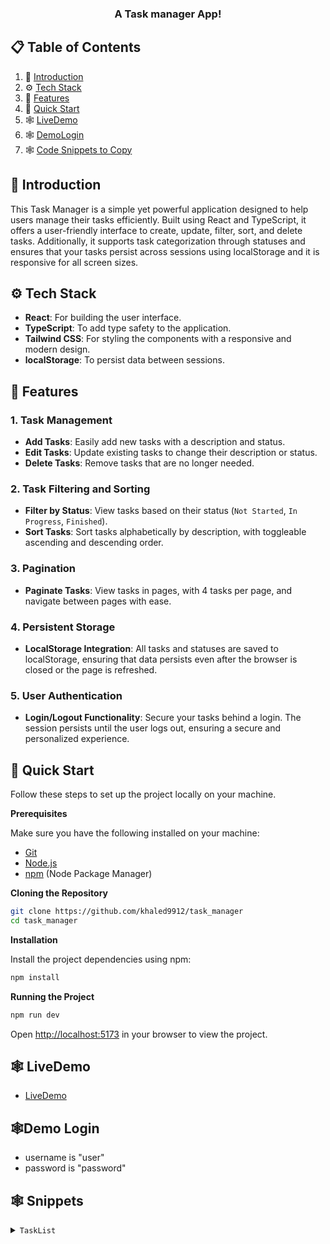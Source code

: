   <h3 align="center">A Task manager App!</h3>

## 📋 <a name="table">Table of Contents</a>

1. 🤖 [Introduction](#introduction)
2. ⚙️ [Tech Stack](#tech-stack)
3. 🔋 [Features](#features)
4. 🤸 [Quick Start](#quick-start)
5. 🕸️ [LiveDemo](#LiveDemo)
6. 🕸️ [DemoLogin](#DemoLogin)
7. 🕸️ [Code Snippets to Copy](#snippets)

## <a name="introduction">🤖 Introduction</a>

This Task Manager is a simple yet powerful application designed to help users manage their tasks efficiently. Built using React and TypeScript, it offers a user-friendly interface to create, update, filter, sort, and delete tasks. Additionally, it supports task categorization through statuses and ensures that your tasks persist across sessions using localStorage and it is responsive for all screen sizes.

## <a name="tech-stack">⚙️ Tech Stack</a>

- **React**: For building the user interface.
- **TypeScript**: To add type safety to the application.
- **Tailwind CSS**: For styling the components with a responsive and modern design.
- **localStorage**: To persist data between sessions.

## <a name="features">🔋 Features</a>

### 1. **Task Management**

- **Add Tasks**: Easily add new tasks with a description and status.
- **Edit Tasks**: Update existing tasks to change their description or status.
- **Delete Tasks**: Remove tasks that are no longer needed.

### 2. **Task Filtering and Sorting**

- **Filter by Status**: View tasks based on their status (`Not Started`, `In Progress`, `Finished`).
- **Sort Tasks**: Sort tasks alphabetically by description, with toggleable ascending and descending order.

### 3. **Pagination**

- **Paginate Tasks**: View tasks in pages, with 4 tasks per page, and navigate between pages with ease.

### 4. **Persistent Storage**

- **LocalStorage Integration**: All tasks and statuses are saved to localStorage, ensuring that data persists even after the browser is closed or the page is refreshed.

### 5. **User Authentication**

- **Login/Logout Functionality**: Secure your tasks behind a login. The session persists until the user logs out, ensuring a secure and personalized experience.

## <a name="quick-start">🤸 Quick Start</a>

Follow these steps to set up the project locally on your machine.

**Prerequisites**

Make sure you have the following installed on your machine:

- [Git](https://git-scm.com/)
- [Node.js](https://nodejs.org/en)
- [npm](https://www.npmjs.com/) (Node Package Manager)

**Cloning the Repository**

```bash
git clone https://github.com/khaled9912/task_manager
cd task_manager
```

**Installation**

Install the project dependencies using npm:

```bash
npm install
```

**Running the Project**

```bash
npm run dev
```

Open [http://localhost:5173](http://localhost:5173) in your browser to view the project.

## <a name="LiveDemo">🕸️ LiveDemo</a>

- [LiveDemo](https://t-managment.netlify.app/)

## <a name="DemoLogin">🕸️Demo Login</a>

- username is "user"
- password is "password"

## <a name="snippets">🕸️ Snippets</a>

<details>
<summary><code>TaskList</code></summary>

```typescript
import React, { useState, useEffect } from 'react';
import Task from './Task';

interface TaskType {
  id: number;
  description: string;
  status: string;
}

const TaskList: React.FC = () => {
  const [tasks, setTasks] = useState<TaskType[]>([]);
  const [newTaskDescription, setNewTaskDescription] = useState<string>('');
  const [selectedStatus, setSelectedStatus] = useState<string>('Not Started');
  const [statuses, setStatuses] = useState<string[]>([
    'Not Started',
    'In Progress',
    'Finished',
  ]);
  const [editTaskId, setEditTaskId] = useState<number | null>(null);
  const [filter, setFilter] = useState<string>('All');
  const [sortOrder, setSortOrder] = useState<'asc' | 'desc'>('asc');
  const [currentPage, setCurrentPage] = useState<number>(1);
  const tasksPerPage = 4;

  // Load tasks and statuses from localStorage on mount
  useEffect(() => {
    const cachedTasks = localStorage.getItem('tasks');
    const cachedStatuses = localStorage.getItem('statuses');

    if (cachedTasks) {
      setTasks(JSON.parse(cachedTasks));
    }
    if (cachedStatuses) {
      setStatuses(JSON.parse(cachedStatuses));
    }
  }, []);

  // Add a new task
  const handleAddTask = () => {
    if (newTaskDescription.trim() === '' || selectedStatus.trim() === '')
      return;

    const newTask = {
      id: Date.now(),
      description: newTaskDescription,
      status: selectedStatus,
    };
    const updatedTasks = [...tasks, newTask];
    setTasks(updatedTasks);
    localStorage.setItem('tasks', JSON.stringify(updatedTasks)); // Save to local storage
    setNewTaskDescription('');
    setSelectedStatus('Not Started');
  };

  // Edit a task
  const handleEditTask = (id: number) => {
    const taskToEdit = tasks.find((task) => task.id === id);
    if (taskToEdit) {
      setNewTaskDescription(taskToEdit.description);
      setSelectedStatus(taskToEdit.status);
      setEditTaskId(id);
    }
  };

  // Update a task
  const handleUpdateTask = () => {
    if (
      editTaskId &&
      newTaskDescription.trim() !== '' &&
      selectedStatus.trim() !== ''
    ) {
      const updatedTasks = tasks.map((task) =>
        task.id === editTaskId
          ? {
              ...task,
              description: newTaskDescription,
              status: selectedStatus,
            }
          : task
      );
      setTasks(updatedTasks);
      localStorage.setItem('tasks', JSON.stringify(updatedTasks)); // Save to local storage
      setNewTaskDescription('');
      setSelectedStatus('Not Started');
      setEditTaskId(null);
    }
  };

  // Delete a task
  const handleDeleteTask = (id: number) => {
    const updatedTasks = tasks.filter((task) => task.id !== id);
    setTasks(updatedTasks);
    localStorage.setItem('tasks', JSON.stringify(updatedTasks)); // Save to local storage
  };

  // Sort tasks
  const handleSort = () => {
    const sortedTasks = [...tasks].sort((a, b) => {
      const compare = a.description.localeCompare(b.description);
      return sortOrder === 'asc' ? compare : -compare;
    });
    setTasks(sortedTasks);
    setSortOrder(sortOrder === 'asc' ? 'desc' : 'asc');
  };

  // Filter tasks based on the selected filter
  const filteredTasks =
    filter === 'All' ? tasks : tasks.filter((task) => task.status === filter);

  // Paginate filtered tasks
  const paginatedTasks = filteredTasks.slice(
    (currentPage - 1) * tasksPerPage,
    currentPage * tasksPerPage
  );

  const totalPages = Math.ceil(filteredTasks.length / tasksPerPage);

  return (
    <div className="container mx-auto p-4">
      <div className="mb-4">
        <input
          type="text"
          value={newTaskDescription}
          onChange={(e) => setNewTaskDescription(e.target.value)}
          className="p-2 border rounded w-full mb-2"
          placeholder="Task Description"
        />
        <select
          value={selectedStatus}
          onChange={(e) => setSelectedStatus(e.target.value)}
          className="p-2 border rounded w-full mb-2"
        >
          {statuses.map((status) => (
            <option key={status} value={status}>
              {status}
            </option>
          ))}
        </select>
        <button
          onClick={editTaskId ? handleUpdateTask : handleAddTask}
          className="w-full p-2 bg-blue-500 text-white rounded"
        >
          {editTaskId ? 'Update Task' : 'Add Task'}
        </button>
      </div>

      <div className="flex justify-between mb-4">
        <select
          value={filter}
          onChange={(e) => setFilter(e.target.value)}
          className="p-2 border rounded"
        >
          <option value="All">All</option>
          {statuses.map((status) => (
            <option key={status} value={status}>
              {status}
            </option>
          ))}
        </select>

        <button onClick={handleSort} className="p-2 bg-gray-200 rounded">
          Sort {sortOrder === 'asc' ? '↓' : '↑'}
        </button>
      </div>

      <div className="grid grid-cols-1 md:grid-cols-2 gap-4">
        {paginatedTasks.map((task) => (
          <Task
            key={task.id}
            task={task}
            onEdit={handleEditTask}
            onDelete={handleDeleteTask}
          />
        ))}
      </div>

      {totalPages > 1 && (
        <div className="flex justify-center mt-4">
          <button
            onClick={() => setCurrentPage((prev) => Math.max(prev - 1, 1))}
            className="p-2 bg-gray-200 rounded mx-2"
            disabled={currentPage === 1}
          >
            Previous
          </button>
          <span>
            Page {currentPage} of {totalPages}
          </span>
          <button
            onClick={() =>
              setCurrentPage((prev) => Math.min(prev + 1, totalPages))
            }
            className="p-2 bg-gray-200 rounded mx-2"
            disabled={currentPage === totalPages}
          >
            Next
          </button>
        </div>
      )}
    </div>
  );
};

export default TaskList;
```

</details>

